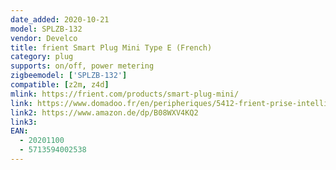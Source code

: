 ```yaml
---
date_added: 2020-10-21
model: SPLZB-132
vendor: Develco
title: frient Smart Plug Mini Type E (French)
category: plug
supports: on/off, power metering
zigbeemodel: ['SPLZB-132']
compatible: [z2m, z4d]
mlink: https://frient.com/products/smart-plug-mini/
link: https://www.domadoo.fr/en/peripheriques/5412-frient-prise-intelligente-mini-avec-mesure-de-consommation-zigbee-ha-version-fr-5713594002514.html
link2: https://www.amazon.de/dp/B08WXV4KQ2
link3: 
EAN: 
  - 20201100
  - 5713594002538
---
```


